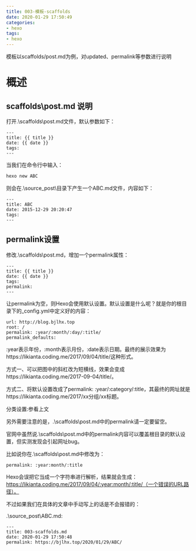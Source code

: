 ```yaml
---
title: 003-模板-scaffolds
date: 2020-01-29 17:50:49
categories: 
- hexo
tags:
- hexo
---
```


模板以scaffolds/post.md为例，对updated、permalink等参数进行说明

<!--more-->
# 概述
## scaffolds\post.md 说明
打开.\scaffolds\post.md文件，默认参数如下：
``` text
---
title: {{ title }}
date: {{ date }}
tags:
---
```
当我们在命令行中输入：
``` bash
hexo new ABC
```
则会在.\source\_post\目录下产生一个ABC.md文件，内容如下：
``` text
---
title: ABC
date: 2015-12-29 20:20:47
tags:
---
```

## permalink设置

修改.\scaffolds\post.md，增加一个permalink属性：
``` text
---
title: {{ title }}
date: {{ date }}
tags:
permalink:
---
```
让permalink为空，则Hexo会使用默认设置。默认设置是什么呢？就是你的根目录下的_config.yml中定义好的内容：
``` text
url: http://blog.bjlhx.top
root: /
permalink: :year/:month/:day/:title/
permalink_defaults:
```
:year表示年份，:month表示月份，:date表示日期。最终的展示效果为https://likianta.coding.me/2017/09/04/title/这种形式。

方式一、可以把图中的斜杠改为短横线，效果会变成https://likianta.coding.me/2017-09-04/title/。

方式二、将默认设置改成了permalink: :year/:category/:title，其最终的网址就是https://likianta.coding.me/2017/xx分组/xx标题。

分类设置:参看上文

另外需要注意的是，.\scaffolds\post.md中的permalink请一定要留空。

官网中虽然说.\scaffolds\post.md中的permalink内容可以覆盖根目录的默认设置，但实测发现会引起网址bug。

比如说你在.\scaffolds\post.md中修改为：

``` text
permalink: :year:month/:title
```

Hexo会误把它当成一个字符串进行解析，结果就会生成：https://likianta.coding.me/2017/09/04/:year:month/:title/（一个错误的URL路径）。

不过如果我们在具体的文章中手动写上的话是不会报错的：

.\source\_post\ABC.md:

``` text
---
title: 003-scaffolds.md
date: 2020-01-29 17:50:48
permalink: https://bjlhx.top/2020/01/29/ABC/
```




